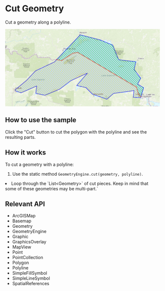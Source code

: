 # Cut Geometry

Cut a geometry along a polyline.

<img src="CutGeometry.png"/>

## How to use the sample

Click the "Cut" button to cut the polygon with the polyline and see the resulting parts.

## How it works

To cut a geometry with a polyline:


  1. Use the static method `GeometryEngine.cut(geometry, polyline)`.
  <li>Loop through the `List&lt;Geometry&gt;` of cut pieces. Keep in mind that some of these geometries may
   be multi-part.`


## Relevant API


  * ArcGISMap
  * Basemap
  * Geometry
  * GeometryEngine
  * Graphic
  * GraphicsOverlay
  * MapView
  * Point
  * PointCollection
  * Polygon
  * Polyline
  * SimpleFillSymbol
  * SimpleLineSymbol
  * SpatialReferences

